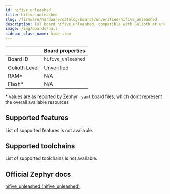 ```yaml
---
id: hifive_unleashed
title: hifive_unleashed
slug: /firmware/hardware/catalog/boards/unverified/hifive_unleashed
description: IoT board hifive_unleashed, compatible with Golioth at unverified level.
image: /img/boards/null
sidebar_class_name: hide-item
---
```


[//]: # (This is an auto-generated file, do not edit! Changes to it will be lost upon re-generation)



|                | Board properties     |
| -------------  | -------------------- |
| Board ID       | `hifive_unleashed` |
| Golioth Level  | [Unverified](/firmware/hardware#unverified-boards) |
| RAM*           | N/A |
| Flash*         | N/A |

\* values are as reported by Zephyr `.yaml` board files, which don't represent the overall available resources



## Supported features

List of supported features is not available.

## Supported toolchains

List of supported toolchains is not available.

## Official Zephyr docs

[hifive_unleashed (hifive_unleashed)](https://docs.zephyrproject.org/latest/boards/sifive/hifive_unleashed/doc/index.html)
